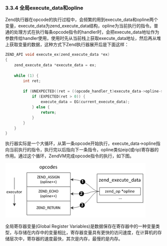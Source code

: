 ### 3.3.4 全局execute_data和opline
Zend执行器在opcode的执行过程中，会频繁的用到execute_data和opline两个变量，execute_data为zend_execute_data结构，opline为当前执行的指令。普通的处理方式在执行每条opcode指令的handler时，会把execute_data地址作为参数传给handler使用，使用时先从当前栈上获取execute_data地址，然后再从堆上获取变量的数据，这种方式下Zend执行器展开后是下面这样：
```c
ZEND_API void execute_ex(zend_execute_data *ex)
{
    zend_execute_data *execute_data = ex;

    while (1) {
        int ret;

        if (UNEXPECTED((ret = ((opcode_handler_t)execute_data->opline->handler)(execute_data)) != 0)) {
            if (EXPECTED(ret > 0)) {
                execute_data = EG(current_execute_data);
            } else {
                return;
            }
        }
    }
}
```
执行器实际是一个大循环，从第一条opcode开始执行，execute_data->opline指向当前执行的指令，执行完以后指向下一条指令，opline类似eip(或rip)寄存器的作用。通过这个循环，ZendVM完成opcode指令的执行，如下图。

![](../img/executor.png)




全局寄存器变量(Global Register Variables)是数据保存在寄存器中的一种变量类型，与存储在内存中的变量相比，寄存器变量具有更快的访问速度，在计算机的存储层次中，寄存器的速度最快，其次是内存，最慢的是内存。
